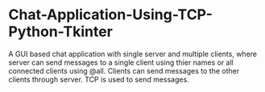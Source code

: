 # Chat-Application-Using-TCP-Python-Tkinter

A GUI based chat application with single server and multiple clients, where server can send messages to a single client using thier names or all connected clients using @all. Clients can send messages to the other clients through server. TCP is used to send messages.
